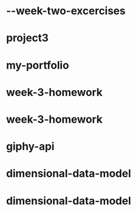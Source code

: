 # --week-two-excercises
# project3
# my-portfolio
# week-3-homework
# week-3-homework
# giphy-api
# dimensional-data-model
# dimensional-data-model

